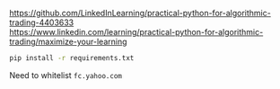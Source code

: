 https://github.com/LinkedInLearning/practical-python-for-algorithmic-trading-4403633 \
https://www.linkedin.com/learning/practical-python-for-algorithmic-trading/maximize-your-learning
```bash
pip install -r requirements.txt
```

Need to whitelist `fc.yahoo.com`

